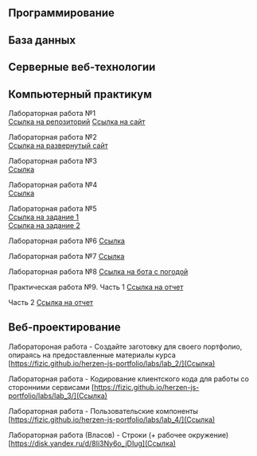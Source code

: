 ## Программирование
## База данных
## Серверные веб-технологии

## Компьютерный практикум
Лабораторная работа №1  
[Ссылка на репозиторий](https://github.com/elyakkos/portfoliokp)
[Ссылка на сайт](https://elyakkos.github.io/portfoliokp/)

Лабораторная работа №2 <br>
[Ссылка на развернутый сайт](https://elyakkos.github.io/portfoliogit/)

Лабораторная работа №3 <br>
[Ссылка](https://docs.google.com/document/d/1ay7Vxvys-YVbZMdFe3kaweCK5X7e53XGKdgTbUJwUNE/edit)

Лабораторная работа №4 <br>
[Ссылка](https://docs.google.com/document/d/1iSqYkNMfVK4cF7riIEIeab2TIhq0INv429ZLTSmQuJQ/edit)

Лабораторная работа №5 <br>
[Ссылка на задание 1](https://replit.com/@elkostylevaa/KP-LR5-1)<br>
[Ссылка на задание 2](https://replit.com/@elkostylevaa/KP-LR5-2#main.py)

Лабораторная работа №6
[Ссылка](https://replit.com/@elkostylevaa/LR6-CP#main.py)

Лабораторная работа №7
[Ссылка](https://replit.com/@elkostylevaa/lr7-kp)

Лабораторная работа №8
[Ссылка на бота с погодой](https://t.me/comppr_bot)

Практическая работа №9. Часть 1
[Ссылка на отчет](https://disk.yandex.ru/i/FH9KRKORhkBIrw)

Часть 2
[Ссылка на отчет](https://disk.yandex.ru/i/SU1zF_ce3Cm6bA)


## Веб-проектирование

Лаборатороная работа - Создайте заготовку для своего портфолио, опираясь на предоставленные материалы курса
[https://fizic.github.io/herzen-js-portfolio/labs/lab_2/](Ссылка)

Лабораторная работа - Кодирование клиентского кода для работы со сторонними сервисами
[https://fizic.github.io/herzen-js-portfolio/labs/lab_3/](Ссылка)

Лабораторная работа - Пользовательские компоненты
[https://fizic.github.io/herzen-js-portfolio/labs/lab_4/](Ссылка)

Лабораторная работа (Власов) - Строки (+ рабочее окружение)
[https://disk.yandex.ru/d/8Ii3Ny6o_jDIug](Ссылка)

